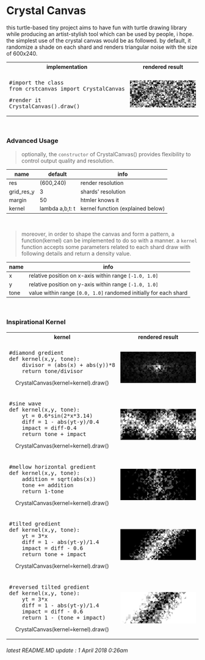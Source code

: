# Crystal Canvas
this turtle-based tiny project aims to have fun with turtle drawing library while producing an artist-stylish tool which can be used by people, i hope. the simplest use of the crystal canvas would be as followed. by default, it randomize a shade on each shard and renders triangular noise with the size of 600x240.

<table>
    <tr>
        <th width="45%">implementation</th>
        <th width="55%">rendered result</th>
    </tr>
    <tr>
        <td colspan="2"></td>
    </tr>
    <tr>
        <td><pre>
#import the class
from crstcanvas import CrystalCanvas</pre>
            <pre>
#render it
CrystalCanvas().draw()</pre></td>
        <td>
            <img src="./mdsource/example_0.png">
        </td>
    </tr>
</table>
</br>

### Advanced Usage

> optionally, the `constructor` of CrystalCanvas() provides flexibility to control output quality and resolution.

|name       |default         |info                              |
|-----------|----------------|------------------                |
|res        |(600,240)       |render resolution                 |
|grid_res_y |3               |shards' resolution                |
|margin     |50              |htmler knows it                   |
|kernel     |lambda a,b,t: t |kernel function (explained below) |

</br>

> moreover, in order to shape the canvas and form a pattern, a function(kernel) can be implemented to do so with a manner.
> a `kernel` function accepts some parameters related to each shard draw with following details and return a density value.

|name    |info                                                             |
|--------|-----------------------------------------------------------------|
|x       |relative position on x-axis within range `[-1.0, 1.0]`           |
|y       |relative position on y-axis within range `[-1.0, 1.0]`           |
|tone    |value within range `[0.0, 1.0]` randomed initially for each shard|

</br>

### Inspirational Kernel
<table>
    <tr>
        <th width="45%">kernel</th>
        <th width="55%">rendered result</th>
    </tr>
    <tr>
        <td colspan="2"> </td>
    </tr>
    <tr>
        <td><pre>
#diamond gredient
def kernel(x,y, tone):
    divisor = (abs(x) + abs(y))*8
    return tone/divisor</pre><p align="center">CrystalCanvas(kernel=kernel).draw()</p></td>
        <td><img src="./mdsource/example_1.png"></td>
    </tr>
    <tr>
        <td colspan="2"></td>
    </tr>
    <tr>
        <td><pre>
#sine wave
def kernel(x,y, tone):
    yt = 0.6*sin(2*x*3.14)
    diff = 1 - abs(yt-y)/0.4
    impact = diff-0.4
    return tone + impact</pre><p align="center">CrystalCanvas(kernel=kernel).draw()</p></td>
        <td>
            <img src="./mdsource/example_2.png">
        </td>
    </tr>
    <tr>
        <td colspan="2"> </td>
    </tr>
    <tr>
        <td><pre>
#mellow horizontal gredient
def kernel(x,y, tone):
    addition = sqrt(abs(x))
    tone += addition
    return 1-tone</pre><p align="center">CrystalCanvas(kernel=kernel).draw()</p></td>
        <td>
            <img src="./mdsource/example_3.png">
        </td>
    </tr>
    <tr>
        <td colspan="2"></td>
    </tr>
    <tr>
        <td><div class="highlight highlight-source-python"><pre>
#tilted gredient
def kernel(x,y, tone):
    yt = 3*x
    diff = 1 - abs(yt-y)/1.4
    impact = diff - 0.6
    return tone + impact</pre><p align="center">CrystalCanvas(kernel=kernel).draw()</p></td>
        <td>
            <img src="./mdsource/example_4.png">
        </td>
    </tr>
        <tr>
        <td colspan="2"></td>
    </tr>
    <tr>
        <td><div class="highlight highlight-source-python"><pre>
#reversed tilted gredient
def kernel(x,y, tone):
    yt = 3*x
    diff = 1 - abs(yt-y)/1.4
    impact = diff - 0.6
    return 1 - (tone + impact)</pre><p align="center">CrystalCanvas(kernel=kernel).draw()</p></td>
        <td>
            <img src="./mdsource/example_5.png">
        </td>
    </tr>
</table>

###### latest README.MD update : 1 April 2018 0:26am

